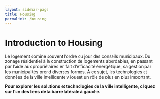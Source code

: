 ```yaml
---
layout: sidebar-page
title: Housing
permalink: /housing
---
```


# Introduction to Housing

Le logement domine souvent l’ordre du jour des conseils municipaux. Du zonage résidentiel à la construction de logements abordables, en passant par l’aide aux propriétaires en fait d’efficacité énergétique, sa gestion par les municipalités prend diverses formes. À ce sujet, les technologies et données de la ville intelligente y jouent un rôle de plus en plus important.

**Pour explorer les solutions et technologies de la ville intelligente, cliquez sur l’un des liens de la barre latérale à gauche.**

